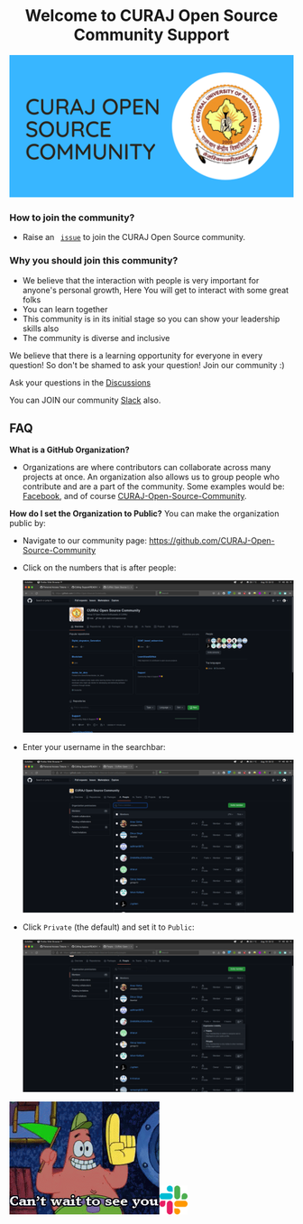 <h1 align="center"> Welcome to CURAJ Open Source Community Support</h1>
<img alt= "Banner" src= "./img/CURAJ OPEN SOURCE COMMUNITY.png">

### How to join the community? 

- Raise an <code> [issue](https://github.com/CURAJ-Open-Source-Community/Support/issues/new?assignees=&labels=invite+me+to+the+organization&template=invitation.yml&title=Please+invite+me+to+the+CURAJ+Open+Source+community)</code> to join the CURAJ Open Source community.

### Why you should join this community?

- We believe that the interaction with people is very important for anyone's personal growth, Here You will get to interact with some great folks 
- You can learn together
- This community is in its initial stage so you can show your leadership skills also
- The community is diverse and inclusive

We believe that there is a learning opportunity for everyone in every question! So don't be shamed to ask your question! Join our community :)

Ask your questions in the [Discussions](https://github.com/CURAJ-Open-Source-Community/Support/discussions) 

You can JOIN our community [Slack](https://join.slack.com/t/opensourceatcuraj/shared_invite/zt-u6vwmlme-QbSPvhqveKkzQghpFp~gRQ) also.


## FAQ

**What is a GitHub Organization?**
- Organizations are where contributors can collaborate across many projects at once. An organization also allows us to group people who contribute and are a part of the community. Some examples would be: [Facebook](https://github.com/facebook), and of course [CURAJ-Open-Source-Community](https://github.com/CURAJ-Open-Source-Community).

**How do I set the Organization to Public?** You can make the organization public by: 

- Navigate to our community page: https://github.com/CURAJ-Open-Source-Community
	
- Click on the numbers that is after people:
	
	<img src="./img/1.png">
	
- Enter your username in the searchbar:
	
	<img src="./img/2.png">
	
- Click `Private` (the default) and set it to `Public`:
	
	<img src="./img/3.png">
  
  <br>
<img src= "./img/patrick-spongebob-squarepants.gif"><a href="https://join.slack.com/t/opensourceatcuraj/shared_invite/zt-u6vwmlme-QbSPvhqveKkzQghpFp~gRQ"><img src="./img/2111615.png" width="10%" height="10%"></a>
